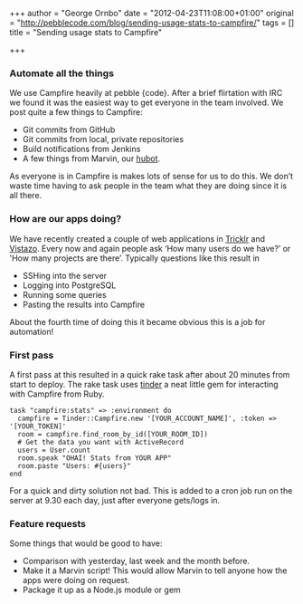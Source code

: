 +++
author = "George Ornbo"
date = "2012-04-23T11:08:00+01:00"
original = "http://pebblecode.com/blog/sending-usage-stats-to-campfire/"
tags = []
title = "Sending usage stats to Campfire"

+++
<h3>Automate all the things</h3>

<p>We use Campfire heavily at pebble {code}. After a brief flirtation with IRC we found it was the easiest way to get everyone in the team involved. We post quite a few things to Campfire:</p>

<ul><li>Git commits from GitHub</li>
<li>Git commits from local, private repositories</li>
<li>Build notifications from Jenkins</li>
<li>A few things from Marvin, our <a href="https://github.com/github/hubot">hubot</a>.</li>
</ul><p>As everyone is in Campfire is makes lots of sense for us to do this. We don&rsquo;t waste time having to ask people in the team what they are doing since it is all there.</p>

<h3>How are our apps doing?</h3>

<p>We have recently created a couple of web applications in <a href="http://tricklrapp.com">Tricklr</a> and <a href="http://vistazoapp.com">Vistazo</a>. Every now and again people ask &lsquo;How many users do we have?&rsquo; or 'How many projects are there&rsquo;. Typically questions like this result in</p>

<ul><li>SSHing into the server</li>
<li>Logging into PostgreSQL</li>
<li>Running some queries</li>
<li>Pasting the results into Campfire</li>
</ul><p>About the fourth time of doing this it became obvious this is a job for automation!</p>

<h3>First pass</h3>

<p>A first pass at this resulted in a quick rake task after about 20 minutes from start to deploy. The rake task uses <a href="https://github.com/collectiveidea/tinder">tinder</a> a neat little gem for interacting with Campfire from Ruby.</p>

<pre><code>task "campfire:stats" =&gt; :environment do
  campfire = Tinder::Campfire.new '[YOUR_ACCOUNT_NAME]', :token =&gt; '[YOUR_TOKEN]'
  room = campfire.find_room_by_id([YOUR_ROOM_ID])
  # Get the data you want with ActiveRecord
  users = User.count
  room.speak "OHAI! Stats from YOUR APP"
  room.paste "Users: #{users}"
end
</code></pre>

<p>For a quick and dirty solution not bad. This is added to a cron job run on the server at 9.30 each day, just after everyone gets/logs in.</p>

<h3>Feature requests</h3>

<p>Some things that would be good to have:</p>

<ul><li>Comparison with yesterday, last week and the month before. </li>
<li>Make it a Marvin script! This would allow Marvin to tell anyone how the apps were doing on request.</li>
<li>Package it up as a Node.js module or gem</li>
</ul>
